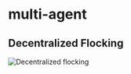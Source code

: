 # multi-agent

## Decentralized Flocking
![Decentralized flocking](https://user-images.githubusercontent.com/56114938/148604364-b6553929-3468-4491-b473-babe69609b35.gif)
